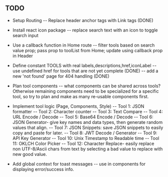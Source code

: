 ## TODO

- Setup Routing
  -- Replace header anchor tags with Link tags (DONE)

- Install react icon package
  -- replace search text with an icon to toggle search input

- Use a callback function in Home route
  -- filter tools based on search value prop; pass prop to toolList from Home; update using callback prop in Header

- Define constant TOOLS with real labels,descriptions,href,iconLabel
  -- use undefined href for tools that are not yet complete (DONE)
  -- add a new 'not found' page for 404 handling (DONE)

- Plan tool components
  -- what components can be shared across tools? Otherwise remaining components need to be specialized for a specific tool, so try to plan and make as many re-usable components first.

- Implement tool logic (Page, Components, Style)
  -- Tool 1: JSON formatter
  -- Tool 2: Character counter
  -- Tool 3: Text Compare
  -- Tool 4: URL Encode / Decode
  -- Tool 5: Base64 Encode / Decode
  -- Tool 6: JSON Generator- give key names and data types, then generate random values that align.
  -- Tool 7: JSON Snippets: save JSON snippets to easily copy and paste for later.
  -- Tool 8: JWT Decode / Generator
  -- Tool 9: API Key Generator
  -- Tool 10: Unix Timestamp to Readable time
  -- Tool 11: OKLCH Color Picker
  -- Tool 12: Character Replace- easily replace non UTF-8/Ascii chars from text by selecting a bad value to replace with new good value.

- Add global context for toast messages
  -- use in components for displaying error/success info.
